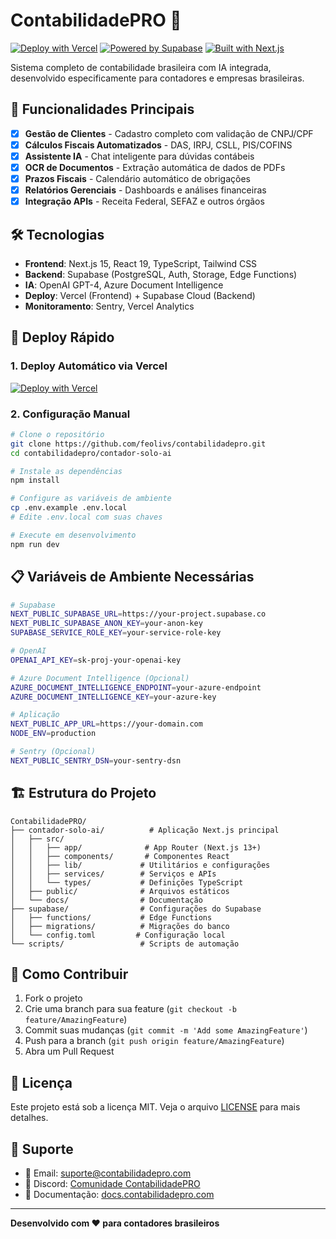 # ContabilidadePRO 🧮

[![Deploy with Vercel](https://vercel.com/button)](https://vercel.com/new/clone?repository-url=https://github.com/feolivs/contabilidadepro)
[![Powered by Supabase](https://img.shields.io/badge/Powered%20by-Supabase-green)](https://supabase.com)
[![Built with Next.js](https://img.shields.io/badge/Built%20with-Next.js-black)](https://nextjs.org)

Sistema completo de contabilidade brasileira com IA integrada, desenvolvido especificamente para contadores e empresas brasileiras.

## 🚀 Funcionalidades Principais

- [x] **Gestão de Clientes** - Cadastro completo com validação de CNPJ/CPF
- [x] **Cálculos Fiscais Automatizados** - DAS, IRPJ, CSLL, PIS/COFINS
- [x] **Assistente IA** - Chat inteligente para dúvidas contábeis
- [x] **OCR de Documentos** - Extração automática de dados de PDFs
- [x] **Prazos Fiscais** - Calendário automático de obrigações
- [x] **Relatórios Gerenciais** - Dashboards e análises financeiras
- [x] **Integração APIs** - Receita Federal, SEFAZ e outros órgãos

## 🛠️ Tecnologias

- **Frontend**: Next.js 15, React 19, TypeScript, Tailwind CSS
- **Backend**: Supabase (PostgreSQL, Auth, Storage, Edge Functions)
- **IA**: OpenAI GPT-4, Azure Document Intelligence
- **Deploy**: Vercel (Frontend) + Supabase Cloud (Backend)
- **Monitoramento**: Sentry, Vercel Analytics

## 🚀 Deploy Rápido

### 1. Deploy Automático via Vercel

[![Deploy with Vercel](https://vercel.com/button)](https://vercel.com/new/clone?repository-url=https://github.com/feolivs/contabilidadepro)

### 2. Configuração Manual

```bash
# Clone o repositório
git clone https://github.com/feolivs/contabilidadepro.git
cd contabilidadepro/contador-solo-ai

# Instale as dependências
npm install

# Configure as variáveis de ambiente
cp .env.example .env.local
# Edite .env.local com suas chaves

# Execute em desenvolvimento
npm run dev
```

## 📋 Variáveis de Ambiente Necessárias

```bash
# Supabase
NEXT_PUBLIC_SUPABASE_URL=https://your-project.supabase.co
NEXT_PUBLIC_SUPABASE_ANON_KEY=your-anon-key
SUPABASE_SERVICE_ROLE_KEY=your-service-role-key

# OpenAI
OPENAI_API_KEY=sk-proj-your-openai-key

# Azure Document Intelligence (Opcional)
AZURE_DOCUMENT_INTELLIGENCE_ENDPOINT=your-azure-endpoint
AZURE_DOCUMENT_INTELLIGENCE_KEY=your-azure-key

# Aplicação
NEXT_PUBLIC_APP_URL=https://your-domain.com
NODE_ENV=production

# Sentry (Opcional)
NEXT_PUBLIC_SENTRY_DSN=your-sentry-dsn
```

## 🏗️ Estrutura do Projeto

```
ContabilidadePRO/
├── contador-solo-ai/          # Aplicação Next.js principal
│   ├── src/
│   │   ├── app/              # App Router (Next.js 13+)
│   │   ├── components/       # Componentes React
│   │   ├── lib/             # Utilitários e configurações
│   │   ├── services/        # Serviços e APIs
│   │   └── types/           # Definições TypeScript
│   ├── public/              # Arquivos estáticos
│   └── docs/                # Documentação
├── supabase/                # Configurações do Supabase
│   ├── functions/           # Edge Functions
│   ├── migrations/          # Migrações do banco
│   └── config.toml         # Configuração local
└── scripts/                 # Scripts de automação
```

## 🚀 Como Contribuir

1. Fork o projeto
2. Crie uma branch para sua feature (`git checkout -b feature/AmazingFeature`)
3. Commit suas mudanças (`git commit -m 'Add some AmazingFeature'`)
4. Push para a branch (`git push origin feature/AmazingFeature`)
5. Abra um Pull Request

## 📄 Licença

Este projeto está sob a licença MIT. Veja o arquivo [LICENSE](LICENSE) para mais detalhes.

## 🤝 Suporte

- 📧 Email: suporte@contabilidadepro.com
- 💬 Discord: [Comunidade ContabilidadePRO](https://discord.gg/contabilidadepro)
- 📖 Documentação: [docs.contabilidadepro.com](https://docs.contabilidadepro.com)

---

**Desenvolvido com ❤️ para contadores brasileiros**
